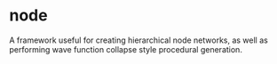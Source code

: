 # node
A framework useful for creating hierarchical node networks, as well as performing wave function collapse style procedural generation.